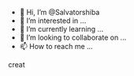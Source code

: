 - 👋 Hi, I’m @Salvatorshiba
- 👀 I’m interested in ...
- 🌱 I’m currently learning ...
- 💞️ I’m looking to collaborate on ...
- 📫 How to reach me ...

<!---
Salvatorshiba/Salvatorshiba is a ✨ special ✨ repository because its `README.md` (this file) appears on your GitHub profile.
You can click the Preview link to take a look at your changes.
--->

creat
